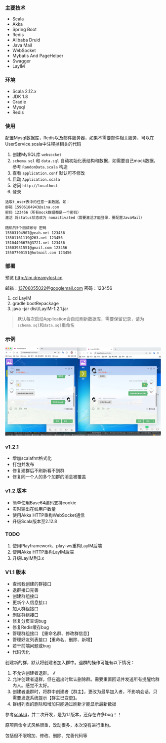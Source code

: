 ### 主要技术 

* Scala
* Akka
* Spring Boot
* Redis
* Alibaba Druid
* Java Mail
* WebSocket
* Mybatis And PageHelper
* Swagger
* LayIM

### 环境 

* Scala 2.12.x
* JDK 1.8
* Gradle
* Mysql
* Redis 

### 使用 

配置Mysql数据库，Redis以及邮件服务器，如果不需要邮件相关服务，可以在UserService.scala中注释掉相关的代码

1. 创建MySQL库 `websocket`
2. `schema.sql` 和 `data.sql` 自动初始化表结构和数据，如需要自己mock数据，参考 `RandomData.scala` 构造
3. 查看 `application.conf` 默认可不修改
4. 启动 `Application.scala`
5. 访问 `http://localhost`
6. 登录 
```
选取t_user表中的任意一条数据，如：
邮箱 15906184943@sina.com
密码 123456（所有mock数据都是一个密码）
激活 将status状态改为 nonactivated（需要激活才能登录，要配置JavaMail）

随机的5个测试账号 密码
15803194907@yeah.net 123456
13501161119@263.net 123456
15104496675@3721.net 123456
13603931551@gmail.com 123456
15507700151@hotmail.com 123456
```

### 部署

预览 http://im.dreamylost.cn

邮箱：13706055022@googlemail.com
密码：123456

1. cd LayIM
2. gradle bootRepackage
3. java -jar dist/LayIM-1.2.1.jar

> 默认每次启动Application会自动刷新数据库，需要保留记录，请为`schema.sql`和`data.sql`重命名

### 示例

![基于Akka HTTP的LayIM](https://github.com/jxnu-liguobin/LayIM/blob/v1.2/src/main/resources/layim.png)

### v1.2.1

* 增加scalafmt格式化
* 打包并发布
* 修复建群后不刷新看不到群
* 修复同一个人的多个加群的消息被覆盖

### v1.2 版本

* 简单使用Base64编码支持cookie
* 实时输出在线用户数量
* 使用Akka HTTP重构WebSocket通信
* 升级Scala版本至2.12.8

### TODO

1. 使用Playframework、play-ws重构LayIM后端
2. 使用Akka HTTP重构LayIM后端
3. 升级LayIM到3.x

### V1.1 版本

* 查询我创建的群接口 
* 退群接口完善 
* 创建群组接口 
* 更新个人信息接口 
* 加入群组接口 
* 删除群组接口 
* 修复分页查询bug 
* 修复Redis缓存bug 
* 管理群组接口 【重命名群、修改群信息】 
* 管理好友列表接口【重命名、删除、新增】
* 若干前端问题或bug
* 代码优化

创建新的群，默认将创建者加入群中。退群的操作可能有以下情况：

1. 不允许创建者退群。  √
2. 允许创建者退群，但在退出时默认删除群。需要重置回话并发送所有提醒给群内人。感觉不太好。
3. 创建者退群时，将群中创建者【群主】，更改为最早加入者，不影响会话，只需要发送系统提示【群主已变更】。
4. 群组列表的删除和增加只能通过刷新才能显示最新数据

参考[scalad](https://github.com/scalad/LayIM)，并二次开发，是为1.1版本，还存在许多bug！！

原项目命令式风格很重，改动很多，本次没有进行重构。

包括但不限增加、修改、删除、完善代码等